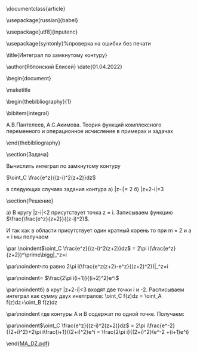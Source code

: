\documentclass{article} 

\usepackage[russian]{babel}

\usepackage[utf8]{inputenc}

\usepackage{syntonly}%проверка на ошибки без печати

\title{Интеграл по замкнутому контуру}

\author{Яблонский Елисей}
\date{01.04.2022}

\begin{document}

\maketitle

\begin{thebibliography}{1}

\bibitem{integral}

А.В.Пантелеев, А.С.Акимова. Теория функций комплексного переменного
и операционное исчисление в примерах и задачах


\end{thebibliography}

\section{Задача}


Вычислить интеграл по замкнутому контуру


$\oint_C \frac{e^z}{(z-i)^2(z+2)}dz$


в следующих случаях задания контура а) |z-i|= 2 б) |z+2-i|=3

\section{Решение}

а) В кругу |z-i|<2 присутствует точка z = i. Записываем
функцию 
$\frac{\frac{e^z}{z+2}}{(z-i)^2}$.

И так как в области присутствует один кратный корень то при m = 2 и a = i мы получаем

\par \noindent$\oint_C \frac{e^z}{(z-i)^2(z+2)}dz$ = 2\pi i(\frac{e^z}{z+2})^\prime\bigg|_^z=i

\par\noindentчто равно 2\pi i(\frac{e^z(z+2)-e^z}{(z+2)^2})|_^z=i

\par\noindent= $\frac{2\pi i(i+1)}{(i+2)^2}e^i$

\par\noindentб) в круг |z+2-i|<3 входят две точки i и -2. Расписываем интеграл как сумму двух инетгралов:  \oint_C f(z)dz = \oint_A f(z)dz+\oint_B f(z)dz

\par\noindent где контуры A и B содержат по одной точке. Получаем:

\par\noindent$\oint_C \frac{e^z}{(z-i)^2(z+2)}dz$ = 2\pi i\frac{e^-2}{(2+i)^2}+2\pi i\frac{i+1}{(2+i)^2}e^i = \frac{2\pi i}{(2+i)^2}(e^-2 +(i+1)e^i)


\end{[MA_DZ.pdf](https://github.com/Elisei2003/DZ_MA/files/8416014/MA_DZ.pdf)}

